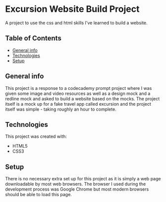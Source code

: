 # Excursion Website Build Project

A project to use the css and html skills I've learned to build a website.

## Table of Contents

* [General info](#general-info)
* [Technologies](#technologies)
* [Setup](#setup)

## General info

This project is a response to a codecademy prompt project where I was given some image and video resources as well as a design mock and a redline mock and asked to build a website based on the mocks. The project itself is a mock up for a fake travel app called excursion and the project itself was simple - taking roughly an hour to complete.

## Technologies

This project was created with:

* HTML5
* CSS3

## Setup

There is no necessary extra set up for this project as it is simply a web page downloadable by most web browsers. The browser I used during the development process was Google Chrome but most modern browsers should be able to load this page.
